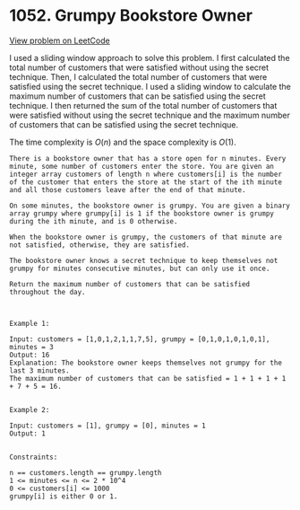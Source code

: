 # 1052. Grumpy Bookstore Owner

[View problem on LeetCode](https://leetcode.com/problems/grumpy-bookstore-owner/)

I used a sliding window approach to solve this problem. I first calculated the total number of customers that were satisfied without using the secret technique. Then, I calculated the total number of customers that were satisfied using the secret technique. I used a sliding window to calculate the maximum number of customers that can be satisfied using the secret technique. I then returned the sum of the total number of customers that were satisfied without using the secret technique and the maximum number of customers that can be satisfied using the secret technique.

The time complexity is $O(n)$ and the space complexity is $O(1)$.

```
There is a bookstore owner that has a store open for n minutes. Every minute, some number of customers enter the store. You are given an integer array customers of length n where customers[i] is the number of the customer that enters the store at the start of the ith minute and all those customers leave after the end of that minute.

On some minutes, the bookstore owner is grumpy. You are given a binary array grumpy where grumpy[i] is 1 if the bookstore owner is grumpy during the ith minute, and is 0 otherwise.

When the bookstore owner is grumpy, the customers of that minute are not satisfied, otherwise, they are satisfied.

The bookstore owner knows a secret technique to keep themselves not grumpy for minutes consecutive minutes, but can only use it once.

Return the maximum number of customers that can be satisfied throughout the day.

 

Example 1:

Input: customers = [1,0,1,2,1,1,7,5], grumpy = [0,1,0,1,0,1,0,1], minutes = 3
Output: 16
Explanation: The bookstore owner keeps themselves not grumpy for the last 3 minutes. 
The maximum number of customers that can be satisfied = 1 + 1 + 1 + 1 + 7 + 5 = 16.


Example 2:

Input: customers = [1], grumpy = [0], minutes = 1
Output: 1
 

Constraints:

n == customers.length == grumpy.length
1 <= minutes <= n <= 2 * 10^4
0 <= customers[i] <= 1000
grumpy[i] is either 0 or 1.
```